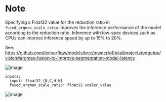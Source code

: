 # Note

Specifying a Float32 value for the reduction ratio in `fused_argmax_scale_ratio` improves the inference performance of the model according to the reduction ratio. Inference with low-spec devices such as CPUs can improve inference speed by up to 15% to 20%.

See. https://github.com/tensorflow/models/tree/master/official/projects/edgetpu/vision#argmax-fusion-to-improve-segmentation-model-latency

![image](https://user-images.githubusercontent.com/33194443/206860685-5ae497c9-37e4-4820-9ee9-a5a38301cd61.png)

```
inputs:
  input: float32 [N,C,H,W]
  fused_argmax_scale_ratio: float32 scalar_value
```

![image](https://user-images.githubusercontent.com/33194443/206836584-b0e7814d-1e4b-4ee2-b79d-8e4676a9fa4e.png)

